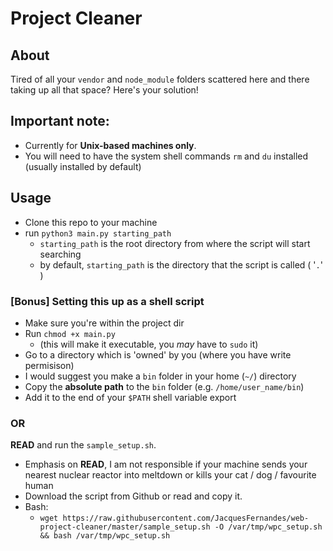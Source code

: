 # Project Cleaner

## About
Tired of all your `vendor` and `node_module` folders scattered here and there taking up all that space?
Here's your solution!

## Important note:
- Currently for **Unix-based machines only**. 
- You will need to have the system shell commands `rm` and `du` installed (usually installed by default)

## Usage
- Clone this repo to your machine
- run `python3 main.py starting_path`
  - `starting_path` is the root directory from where the script will start searching
  - by default, `starting_path` is the directory that the script is called ( '`.`' )


### **[Bonus]** Setting this up as a shell script
- Make sure you're within the project dir
- Run `chmod +x main.py` 
  - (this will make it executable, you *may* have to `sudo` it)
- Go to a directory which is 'owned' by you (where you have write permisison)
- I would suggest you make a `bin` folder in your home (`~/`) directory
- Copy the **absolute path** to the `bin` folder (e.g. `/home/user_name/bin`)
- Add it to the end of your `$PATH` shell variable export

### OR

**READ** and run the `sample_setup.sh`.
- Emphasis on **READ**, I am not responsible if your machine sends your nearest nuclear reactor into meltdown or kills your cat / dog / favourite human
- Download the script from Github or read and copy it.
- Bash:
  - `wget https://raw.githubusercontent.com/JacquesFernandes/web-project-cleaner/master/sample_setup.sh -O /var/tmp/wpc_setup.sh && bash /var/tmp/wpc_setup.sh`